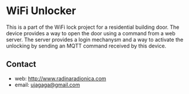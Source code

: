 # WiFi Unlocker #

This is a part of the WiFi lock project for a residential building door. The device provides a way to open the door using a command from a web server. 
The server provides a login mechanysm and a way to activate the unlocking by sending an MQTT command received by this device.

## Contact ##

* web: http://www.radinaradionica.com
* email: ujagaga@gmail.com

